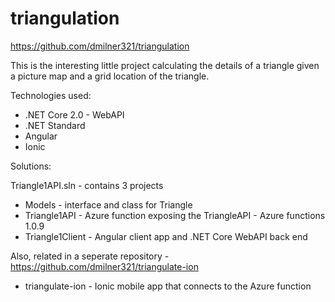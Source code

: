 # triangulation
https://github.com/dmilner321/triangulation

This is the interesting little project calculating the details of a triangle given a picture map and a grid location of the triangle.

Technologies used:

- .NET Core 2.0 - WebAPI
- .NET Standard
-  Angular
-  Ionic

Solutions:

Triangle1API.sln - contains 3 projects

- Models - interface and class for Triangle
- Triangle1API - Azure function exposing the TriangleAPI - Azure functions 1.0.9
- Triangle1Client - Angular client app and .NET Core WebAPI back end

Also, related in a seperate repository - 
https://github.com/dmilner321/triangulate-ion
- triangulate-ion - Ionic mobile app that connects to the Azure function
